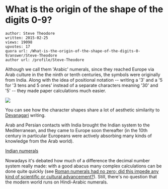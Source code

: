 # What is the origin of the shape of the digits 0-9?

	author: Steve Theodore
	written: 2015-02-25
	views: 19098
	upvotes: 17
	quora url: /What-is-the-origin-of-the-shape-of-the-digits-0-9/answer/Steve-Theodore
	author url: /profile/Steve-Theodore


Although we call them 'Arabic' numerals, since they reached Europe via Arab culture in the the ninth or tenth centuries, the symbols were originally from India. Along with the idea of positional notation -- writing a '3' and a '5 for '3 tens and 5 ones' instead of a separate characters meaning '30' and '5' -- they made paper calculations much easier. 



![](https://qph.fs.quoracdn.net/main-qimg-188854a1e61d27a5ec6601193621cdb8-c)


You can see how the character shapes share a lot of aesthetic similarity to [Devanagari](http://en.wikipedia.org/wiki/Devanagari) writing. 

Arab and Persian contacts with India brought the Indian system to the Mediterranean, and they came to Europe soon thereafter (in the 10th century in particular Europeans were actively absorbing many kinds of knowledge from the Arab world). 

[Indian numerals](http://www-history.mcs.st-and.ac.uk/HistTopics/Indian_numerals.html)

Nowadays it's debated how much of a difference the decimal number system really made: with a good abacus many complex calculations can be done quite quickly (see [Roman numerals had no zero; did this impede any kind of scientific or cultural advancement?](https://www.quora.com/Roman-numerals-had-no-zero-did-this-impede-any-kind-of-scientific-or-cultural-advancement/answer/Steve-Theodore)). Still, there's no question that the modern world runs on Hindi-Arabic numerals.

